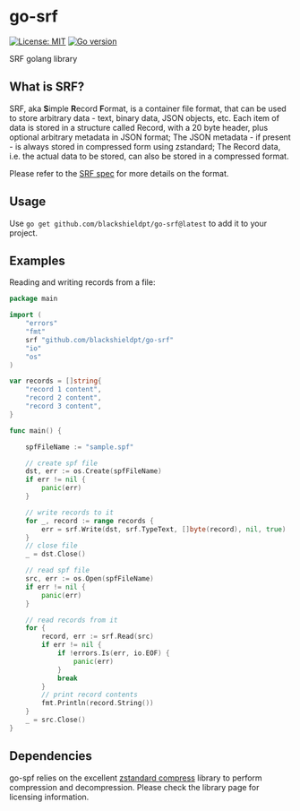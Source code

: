 # go-srf

[![License: MIT](https://img.shields.io/badge/License-MIT-blue.svg)](https://opensource.org/licenses/MIT)
[![Go version](https://img.shields.io/badge/Go-≥1.22.2-blue)](https://go.dev/)


SRF golang library

## What is SRF?

SRF, aka **S**imple **R**ecord **F**ormat, is a container file format, that can be used to store arbitrary data - text, 
binary data, JSON objects, etc. Each item of data is stored in a structure called Record, with a 20 byte header, plus
optional arbitrary metadata in JSON format; The JSON metadata - if present - is always stored in compressed form using
zstandard; The Record data, i.e. the actual data to be stored, can also be stored in a compressed format.

Please refer to the [SRF spec](https://github.com/blackshieldpt/srf-spec) for more details on the format.

## Usage
Use ```go get github.com/blackshieldpt/go-srf@latest``` to add it to your project.

## Examples

Reading and writing records from a file: 
```go
package main

import (
	"errors"
	"fmt"
	srf "github.com/blackshieldpt/go-srf"
	"io"
	"os"
)

var records = []string{
	"record 1 content",
	"record 2 content",
	"record 3 content",
}

func main() {

	spfFileName := "sample.spf"

	// create spf file
	dst, err := os.Create(spfFileName)
	if err != nil {
		panic(err)
	}

	// write records to it
	for _, record := range records {
		err = srf.Write(dst, srf.TypeText, []byte(record), nil, true)
	}
	// close file
	_ = dst.Close()

	// read spf file
	src, err := os.Open(spfFileName)
	if err != nil {
		panic(err)
	}

	// read records from it
	for {
		record, err := srf.Read(src)
		if err != nil {
			if !errors.Is(err, io.EOF) {
				panic(err)
			}
			break
		}
		// print record contents
		fmt.Println(record.String())
	}
	_ = src.Close()
}

```

## Dependencies

go-spf relies on the excellent [zstandard compress](https://github.com/klauspost/compress) library to perform 
compression and decompression. Please check the library page for licensing information.
